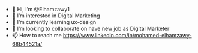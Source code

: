 - 👋 Hi, I’m @Elhamzawy1
- 👀 I’m interested in Digital Marketing
- 🌱 I’m currently learning ux-design
- 💞️ I’m looking to collaborate on have new job as Digital Marketer
- 📫 How to reach me https://www.linkedin.com/in/mohamed-elhamzawy-68b44521a/

<!---
Elhamzawy1/Elhamzawy1 is a ✨ special ✨ repository because its `README.md` (this file) appears on your GitHub profile.
You can click the Preview link to take a look at your changes.
--->

